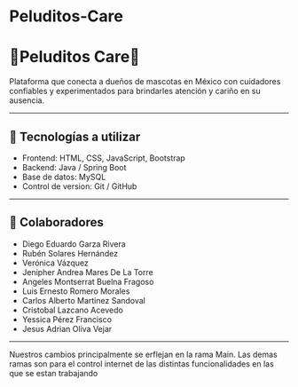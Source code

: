 
# Peluditos-Care
# 🦴Peluditos Care🐾
Plataforma que conecta a dueños de mascotas en México con cuidadores confiables y experimentados para brindarles atención y cariño en su ausencia.


---

## 🚀 Tecnologías a utilizar 

- Frontend: HTML, CSS, JavaScript, Bootstrap  
- Backend: Java / Spring Boot  
- Base de datos: MySQL  
- Control de version: Git / GitHub

---
## 👥 Colaboradores
- Diego Eduardo Garza Rivera
- Rubén Solares Hernández
- Verónica Vázquez
- Jenipher Andrea Mares De La Torre
- Angeles Montserrat Buelna Fragoso
- Luis Ernesto Romero Morales
- Carlos Alberto Martinez Sandoval
- Cristobal Lazcano Acevedo
- Yessica Pérez Francisco
- Jesus Adrian Oliva Vejar

---
Nuestros cambios principalmente se erflejan en la rama Main.
Las demas ramas son para el control internet de las distintas funcionalidades en las que se estan trabajando
